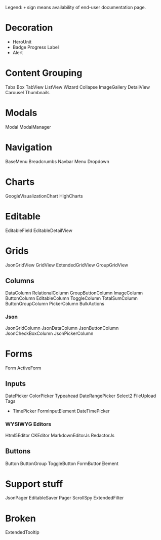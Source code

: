 Legend: `+` sign means availability of end-user documentation page.

# Decoration

 + HeroUnit
 + Badge
 Progress
 Label
 + Alert

# Content Grouping

 Tabs
 Box
 TabView
 ListView
 Wizard
 Collapse
 ImageGallery
 DetailView
 Carousel
 Thumbnails

# Modals

 Modal
 ModalManager

# Navigation

 BaseMenu
 Breadcrumbs
 Navbar
 Menu
 Dropdown


# Charts

 GoogleVisualizationChart
 HighCharts


# Editable

 EditableField
 EditableDetailView


# Grids

 JsonGridView
 GridView
 ExtendedGridView
 GroupGridView

## Columns

 DataColumn
 RelationalColumn
 GroupButtonColumn
 ImageColumn
 ButtonColumn
 EditableColumn
 ToggleColumn
 TotalSumColumn
 ButtonGroupColumn
 PickerColumn
 BulkActions

### Json

 JsonGridColumn
 JsonDataColumn
 JsonButtonColumn
 JsonCheckBoxColumn
 JsonPickerColumn

# Forms

 Form
 ActiveForm

## Inputs

 DatePicker
 ColorPicker
 Typeahead
 DateRangePicker
 Select2
 FileUpload
 Tags
 + TimePicker
 FormInputElement
 DateTimePicker

### WYSIWYG Editors

 Html5Editor
 CKEditor
 MarkdownEditorJs
 RedactorJs

## Buttons

 Button
 ButtonGroup
 ToggleButton
 FormButtonElement


# Support stuff

 JsonPager
 EditableSaver
 Pager
 ScrollSpy
 ExtendedFilter

# Broken

 ExtendedTooltip
